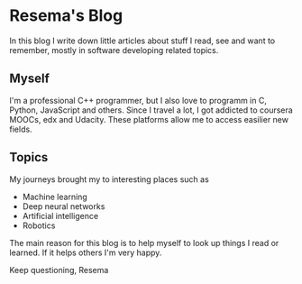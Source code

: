 # Resema's Blog

In this blog I write down little articles about stuff I read, see and want to remember, mostly in software developing related topics.

## Myself
I'm a professional C++ programmer, but I also love to programm in C, Python, JavaScript and others. Since I travel a lot, I got addicted to coursera MOOCs, edx and Udacity. These platforms allow me to access easilier new fields.

## Topics
My journeys brought my to interesting places such as
- Machine learning
- Deep neural networks
- Artificial intelligence
- Robotics


The main reason for this blog is to help myself to look up things I read or learned. If it helps others I'm very happy.

Keep questioning,
Resema
